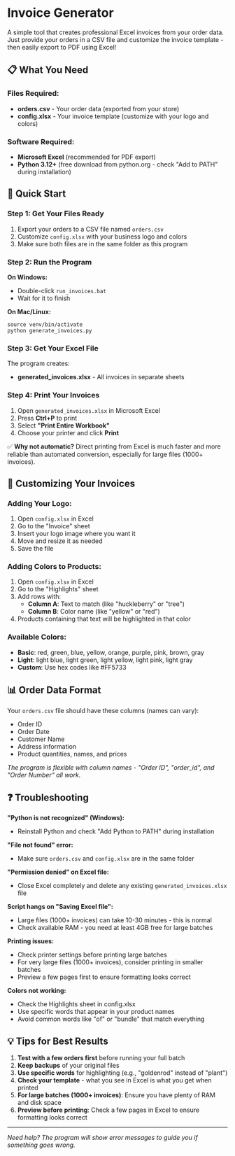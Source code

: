 # Invoice Generator

A simple tool that creates professional Excel invoices from your order data. Just provide your orders in a CSV file and customize the invoice template - then easily export to PDF using Excel!

## 📋 What You Need

### Files Required:
- **orders.csv** - Your order data (exported from your store)
- **config.xlsx** - Your invoice template (customize with your logo and colors)

### Software Required:
- **Microsoft Excel** (recommended for PDF export)
- **Python 3.12+** (free download from python.org - check "Add to PATH" during installation)

## 🚀 Quick Start

### Step 1: Get Your Files Ready
1. Export your orders to a CSV file named `orders.csv`
2. Customize `config.xlsx` with your business logo and colors
3. Make sure both files are in the same folder as this program

### Step 2: Run the Program

**On Windows:**
- Double-click `run_invoices.bat`
- Wait for it to finish

**On Mac/Linux:**
```
source venv/bin/activate
python generate_invoices.py
```

### Step 3: Get Your Excel File
The program creates:
- **generated_invoices.xlsx** - All invoices in separate sheets

### Step 4: Print Your Invoices
1. Open `generated_invoices.xlsx` in Microsoft Excel
2. Press **Ctrl+P** to print
3. Select **"Print Entire Workbook"**
4. Choose your printer and click **Print**

✅ **Why not automatic?** Direct printing from Excel is much faster and more reliable than automated conversion, especially for large files (1000+ invoices).

## 🎨 Customizing Your Invoices

### Adding Your Logo:
1. Open `config.xlsx` in Excel
2. Go to the "Invoice" sheet
3. Insert your logo image where you want it
4. Move and resize it as needed
5. Save the file

### Adding Colors to Products:
1. Open `config.xlsx` in Excel
2. Go to the "Highlights" sheet
3. Add rows with:
   - **Column A**: Text to match (like "huckleberry" or "tree")
   - **Column B**: Color name (like "yellow" or "red")
4. Products containing that text will be highlighted in that color

### Available Colors:
- **Basic**: red, green, blue, yellow, orange, purple, pink, brown, gray
- **Light**: light blue, light green, light yellow, light pink, light gray
- **Custom**: Use hex codes like #FF5733

## 📊 Order Data Format

Your `orders.csv` file should have these columns (names can vary):
- Order ID
- Order Date
- Customer Name
- Address information
- Product quantities, names, and prices

*The program is flexible with column names - "Order ID", "order_id", and "Order Number" all work.*

## ❓ Troubleshooting

**"Python is not recognized" (Windows):**
- Reinstall Python and check "Add Python to PATH" during installation

**"File not found" error:**
- Make sure `orders.csv` and `config.xlsx` are in the same folder

**"Permission denied" on Excel file:**
- Close Excel completely and delete any existing `generated_invoices.xlsx` file

**Script hangs on "Saving Excel file":**
- Large files (1000+ invoices) can take 10-30 minutes - this is normal
- Check available RAM - you need at least 4GB free for large batches

**Printing issues:**
- Check printer settings before printing large batches
- For very large files (1000+ invoices), consider printing in smaller batches
- Preview a few pages first to ensure formatting looks correct

**Colors not working:**
- Check the Highlights sheet in config.xlsx
- Use specific words that appear in your product names
- Avoid common words like "of" or "bundle" that match everything

## 💡 Tips for Best Results

1. **Test with a few orders first** before running your full batch
2. **Keep backups** of your original files  
3. **Use specific words** for highlighting (e.g., "goldenrod" instead of "plant")
4. **Check your template** - what you see in Excel is what you get when printed
5. **For large batches (1000+ invoices)**: Ensure you have plenty of RAM and disk space
6. **Preview before printing**: Check a few pages in Excel to ensure formatting looks correct

---

*Need help? The program will show error messages to guide you if something goes wrong.*
